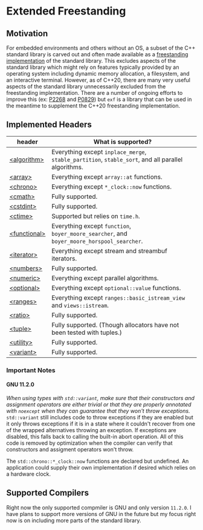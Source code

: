 # Extended Freestanding

## Motivation

For embedded environments and others without an OS, a subset of the C++ standard library is carved out and often made available as a [freestanding implementation](https://en.cppreference.com/w/cpp/freestanding) of the standard library. This excludes aspects of the standard library which might rely on features typically provided by an operating system including dynamic memory allocation, a filesystem, and an interactive terminal. However, as of C++20, there are many very useful aspects of the standard library unnecessarily excluded from the freestanding implementation. There are a number of ongoing efforts to improve this (ex: [P2268](https://www.open-std.org/jtc1/sc22/wg21/docs/papers/2020/p2268r0.html) and [P0829](https://www.open-std.org/jtc1/sc22/wg21/docs/papers/2019/p0829r4.html)) but `exf` is a library that can be used in the meantime to supplement the C++20 freestanding implementation.

## Implemented Headers

| header | What is supported? |
| --- | --- |
| [\<algorithm\>](https://en.cppreference.com/w/cpp/header/algorithm) | Everything except `inplace_merge`, `stable_partition`, `stable_sort`, and all parallel algorithms. |
| [\<array\>](https://en.cppreference.com/w/cpp/header/array) | Everything except `array::at` functions. |
| [\<chrono\>](https://en.cppreference.com/w/cpp/header/chrono) | Everything except `*_clock::now` functions. |
| [\<cmath\>](https://en.cppreference.com/w/cpp/header/cmath) | Fully supported. |
| [\<cstdint\>](https://en.cppreference.com/w/cpp/header/cstdint) | Fully supported. |
| [\<ctime\>](https://en.cppreference.com/w/cpp/header/ctime) | Supported but relies on `time.h`. |
| [\<functional\>](https://en.cppreference.com/w/cpp/header/functional) | Everything except `function`, `boyer_moore_searcher`, and `boyer_moore_horspool_searcher`. |
| [\<iterator\>](https://en.cppreference.com/w/cpp/header/iterator) | Everything except stream and streambuf iterators. |
| [\<numbers\>](https://en.cppreference.com/w/cpp/header/numbers) | Fully supported. |
| [\<numeric\>](https://en.cppreference.com/w/cpp/header/numeric) | Everything except parallel algorithms. |
| [\<optional\>](https://en.cppreference.com/w/cpp/header/optional) | Everything except `optional::value` functions. |
| [\<ranges\>](https://en.cppreference.com/w/cpp/header/ranges) | Everything except `ranges::basic_istream_view` and `views::istream`. |
| [\<ratio\>](https://en.cppreference.com/w/cpp/header/ratio) | Fully supported. |
| [\<tuple\>](https://en.cppreference.com/w/cpp/header/tuple) | Fully supported. (Though allocators have not been tested with tuples.) |
| [\<utility\>](https://en.cppreference.com/w/cpp/header/utility) | Fully supported. |
| [\<variant\>](https://en.cppreference.com/w/cpp/header/variant) | Fully supported. |

### Important Notes

#### GNU 11.2.0
_When using types with `std::variant`, make sure that their constructors and assignment operators are either trivial or that they are properly annotated with `noexcept` when they can guarantee that they won't throw exceptions._ `std::variant` still includes code to throw exceptions if they are enabled but it only throws exceptions if it is in a state where it couldn't recover from one of the wrapped alternatives throwing an exception. If exceptions are disabled, this falls back to calling the built-in abort operation. All of this code is removed by optimization when the compiler can verify that constructors and assigment operators won't throw.

The `std::chrono::*_clock::now` functions are declared but undefined. An application could supply their own implementation if desired which relies on a hardware clock.

## Supported Compilers

Right now the only supported compmiler is GNU and only version `11.2.0`. I have plans to support more versions of GNU in the future but my focus right now is on including more parts of the standard library.
